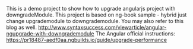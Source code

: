 This is a demo project to show how to upgrade angularjs project with downgradeModule.
This project is based on ng-book sample - hybrid just change upgrademodule to downgrademodule.
You may also refer to this blog as well. 
http://www.syntaxsuccess.com/viewarticle/angular-ngupgrade-with-downgrademodule
The Angular official instructions:
https://pr18487-aedf0aa.ngbuilds.io/guide/upgrade-performance